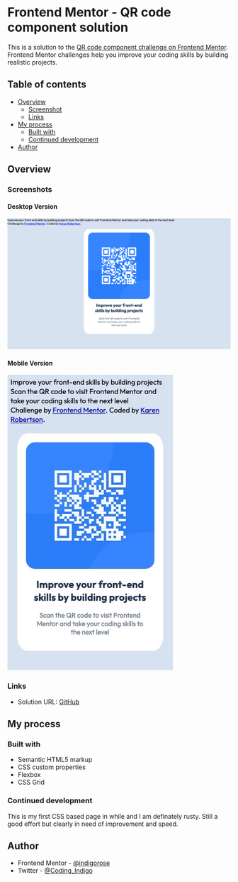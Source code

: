 # Frontend Mentor - QR code component solution

This is a solution to the [QR code component challenge on Frontend Mentor](https://www.frontendmentor.io/challenges/qr-code-component-iux_sIO_H). Frontend Mentor challenges help you improve your coding skills by building realistic projects.

## Table of contents

- [Overview](#overview)
  - [Screenshot](#screenshot)
  - [Links](#links)
- [My process](#my-process)
  - [Built with](#built-with)
  - [Continued development](#continued-development)
- [Author](#author)

## Overview

### Screenshots

#### Desktop Version

![](./images/QR_Code_desktop.jpg)

#### Mobile Version

![](./images/QR_Code_mobile.jpg)

### Links

- Solution URL: [GitHub](https://github.com/indigorose/Frontend-Mentor-Projects/tree/main/QR_Code_Project/qr-code-component-main)

## My process

### Built with

- Semantic HTML5 markup
- CSS custom properties
- Flexbox
- CSS Grid

### Continued development

This is my first CSS based page in while and I am definately rusty. Still a good effort but clearly in need of improvement and speed.

## Author

- Frontend Mentor - [@indigorose](https://www.frontendmentor.io/profile/indigorose)
- Twitter - [@Coding_Indigo](https://twitter.com/Coding_Indigo)

